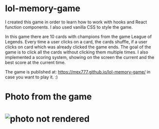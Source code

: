 # lol-memory-game

I created this game in order to learn how to work with hooks and React function components. I also used vanilla CSS to style the game.

In this game there are 10 cards with champions from the game League of Legends. Every time a user clicks on a card, the cards shuffle, if a user clicks on card which was already clicked the game ends.
The goal of the game is to click all the cards without clicking them multiple times.
I also implemented a scoring system, showing on the screen the current and the best score at the current time.

The game is published at: https://mex777.github.io/lol-memory-game/ in case you want to play it. :) 

<h1>Photo from the game<h1>
<img src="https://i.postimg.cc/SNGzqZ97/1.png" alt="photo not rendered">
